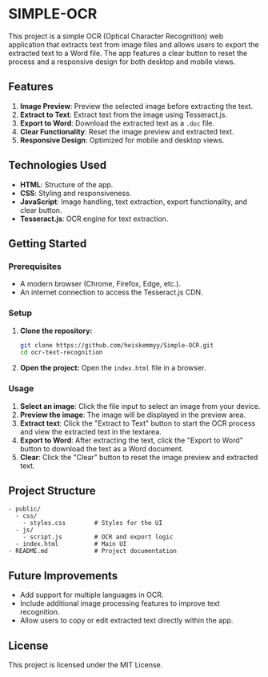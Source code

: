 # SIMPLE-OCR

This project is a simple OCR (Optical Character Recognition) web application that extracts text from image files and allows users to export the extracted text to a Word file. The app features a clear button to reset the process and a responsive design for both desktop and mobile views.

## Features
1. **Image Preview**: Preview the selected image before extracting the text.
2. **Extract to Text**: Extract text from the image using Tesseract.js.
3. **Export to Word**: Download the extracted text as a `.doc` file.
4. **Clear Functionality**: Reset the image preview and extracted text.
5. **Responsive Design**: Optimized for mobile and desktop views.

## Technologies Used
- **HTML**: Structure of the app.
- **CSS**: Styling and responsiveness.
- **JavaScript**: Image handling, text extraction, export functionality, and clear button.
- **Tesseract.js**: OCR engine for text extraction.

## Getting Started

### Prerequisites
- A modern browser (Chrome, Firefox, Edge, etc.).
- An internet connection to access the Tesseract.js CDN.

### Setup

1. **Clone the repository:**
    ```bash
    git clone https://github.com/heiskemmyy/Simple-OCR.git
    cd ocr-text-recognition
    ```

2. **Open the project:**
   Open the `index.html` file in a browser.

### Usage

1. **Select an image**: Click the file input to select an image from your device.
2. **Preview the image**: The image will be displayed in the preview area.
3. **Extract text**: Click the "Extract to Text" button to start the OCR process and view the extracted text in the textarea.
4. **Export to Word**: After extracting the text, click the "Export to Word" button to download the text as a Word document.
5. **Clear**: Click the "Clear" button to reset the image preview and extracted text.

## Project Structure

```
- public/
  - css/
    - styles.css        # Styles for the UI
  - js/
    - script.js         # OCR and export logic
  - index.html          # Main UI
- README.md             # Project documentation
```

## Future Improvements
- Add support for multiple languages in OCR.
- Include additional image processing features to improve text recognition.
- Allow users to copy or edit extracted text directly within the app.

## License
This project is licensed under the MIT License.